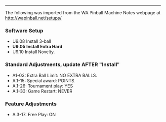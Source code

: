 ***
The following was imported from the WA Pinball Machine Notes webpage at http://wapinball.net/setups/
### Software Setup
-   U9.08 Install 3-ball
-   **U9.05 Install Extra Hard**
-   U9.10 Install Novelty.
### Standard Adjustments, update AFTER "Install"
-   A1-03: Extra Ball Limit: NO EXTRA BALLS.
-   A.1-15: Special award: POINTS.
-   A.1-26: Tournament play: YES
-   A.1-33: Game Restart: NEVER
### Feature Adjustments
-   A.3-17: Free Play: ON
